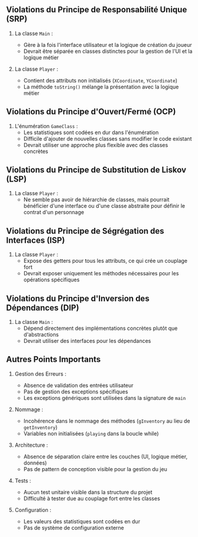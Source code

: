 ## Violations du Principe de Responsabilité Unique (SRP)

1. La classe `Main` :
   - Gère à la fois l'interface utilisateur et la logique de création du joueur
   - Devrait être séparée en classes distinctes pour la gestion de l'UI et la logique métier

2. La classe `Player` :
   - Contient des attributs non initialisés (`XCoordinate`, `YCoordinate`)
   - La méthode `toString()` mélange la présentation avec la logique métier

## Violations du Principe d'Ouvert/Fermé (OCP)

1. L'énumération `GameClass` :
   - Les statistiques sont codées en dur dans l'énumération
   - Difficile d'ajouter de nouvelles classes sans modifier le code existant
   - Devrait utiliser une approche plus flexible avec des classes concrètes

## Violations du Principe de Substitution de Liskov (LSP)

1. La classe `Player` :
   - Ne semble pas avoir de hiérarchie de classes, mais pourrait bénéficier d'une interface ou d'une classe abstraite pour définir le contrat d'un personnage

## Violations du Principe de Ségrégation des Interfaces (ISP)

1. La classe `Player` :
   - Expose des getters pour tous les attributs, ce qui crée un couplage fort
   - Devrait exposer uniquement les méthodes nécessaires pour les opérations spécifiques

## Violations du Principe d'Inversion des Dépendances (DIP)

1. La classe `Main` :
   - Dépend directement des implémentations concrètes plutôt que d'abstractions
   - Devrait utiliser des interfaces pour les dépendances

## Autres Points Importants

1. Gestion des Erreurs :
   - Absence de validation des entrées utilisateur
   - Pas de gestion des exceptions spécifiques
   - Les exceptions génériques sont utilisées dans la signature de `main`

2. Nommage :
   - Incohérence dans le nommage des méthodes (`gInventory` au lieu de `getInventory`)
   - Variables non initialisées (`playing` dans la boucle while)

3. Architecture :
   - Absence de séparation claire entre les couches (UI, logique métier, données)
   - Pas de pattern de conception visible pour la gestion du jeu

4. Tests :
   - Aucun test unitaire visible dans la structure du projet
   - Difficulté à tester due au couplage fort entre les classes

5. Configuration :
   - Les valeurs des statistiques sont codées en dur
   - Pas de système de configuration externe
